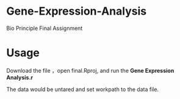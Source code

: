 # Gene-Expression-Analysis
Bio Principle Final Assignment
# Usage
Download the file ，open final.Rproj, and run the **Gene Expression Analysis.r**



The data would be untared and set workpath to the data file.

